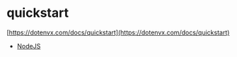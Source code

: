 # quickstart

[https://dotenvx.com/docs/quickstart](https://dotenvx.com/docs/quickstart)

* [NodeJS](./nodejs)
